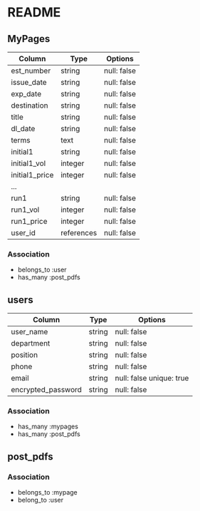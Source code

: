 # README

## MyPages
| Column         | Type       | Options     |
| ---------------| ---------- | ----------- |
| est_number     | string     | null: false |
| issue_date     | string     | null: false |
| exp_date       | string     | null: false |
| destination    | string     | null: false |
| title          | string     | null: false |
| dl_date        | string     | null: false |
| terms          | text       | null: false |
| initial1       | string     | null: false |
| initial1_vol   | integer    | null: false |
| initial1_price | integer    | null: false |
| ...            |            |             |
| run1           | string     | null: false |
| run1_vol       | integer    | null: false |
| run1_price     | integer    | null: false |
| user_id        | references | null: false |

### Association
- belongs_to :user
- has_many :post_pdfs


## users
| Column              | Type   | Options                        |
| ------------------- | -------| ------------------------------ | 
| user_name           | string | null: false                    |
| department          | string | null: false                    |
| position            | string | null: false                    |
| phone               | string | null: false                    |
| email               | string | null: false unique: true       |
| encrypted_password  | string | null: false                    |

### Association
- has_many :mypages
- has_many :post_pdfs


## post_pdfs
### Association
- belongs_to :mypage
- belong_to :user
